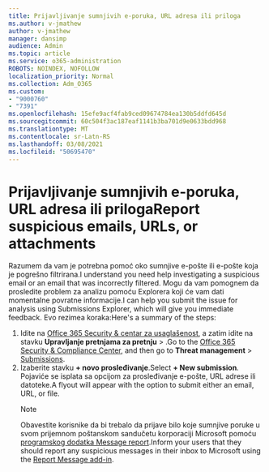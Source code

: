 ```yaml
---
title: Prijavljivanje sumnjivih e-poruka, URL adresa ili priloga
ms.author: v-jmathew
author: v-jmathew
manager: dansimp
audience: Admin
ms.topic: article
ms.service: o365-administration
ROBOTS: NOINDEX, NOFOLLOW
localization_priority: Normal
ms.collection: Adm_O365
ms.custom:
- "9000760"
- "7391"
ms.openlocfilehash: 15efe9acf4fab9ced09674784ea130b5ddfd645d
ms.sourcegitcommit: 60c504f3ac187eaf1141b3ba701d9e0633bdd968
ms.translationtype: MT
ms.contentlocale: sr-Latn-RS
ms.lasthandoff: 03/08/2021
ms.locfileid: "50695470"
---
```

# <a name="report-suspicious-emails-urls-or-attachments"></a><span data-ttu-id="94b11-102">Prijavljivanje sumnjivih e-poruka, URL adresa ili priloga</span><span class="sxs-lookup"><span data-stu-id="94b11-102">Report suspicious emails, URLs, or attachments</span></span>

<span data-ttu-id="94b11-103">Razumem da vam je potrebna pomoć oko sumnjive e-pošte ili e-pošte koja je pogrešno filtrirana.</span><span class="sxs-lookup"><span data-stu-id="94b11-103">I understand you need help investigating a suspicious email or an email that was incorrectly filtered.</span></span> <span data-ttu-id="94b11-104">Mogu da vam pomognem da prosledite problem za analizu pomoću Explorera koji će vam dati momentalne povratne informacije.</span><span class="sxs-lookup"><span data-stu-id="94b11-104">I can help you submit the issue for analysis using Submissions Explorer, which will give you immediate feedback.</span></span> <span data-ttu-id="94b11-105">Evo rezimea koraka:</span><span class="sxs-lookup"><span data-stu-id="94b11-105">Here's a summary of the steps:</span></span>

1. <span data-ttu-id="94b11-106">Idite na [Office 365 Security & centar za usaglašenost](https://go.microsoft.com/fwlink/p/?linkid=2077143), a zatim idite na stavku **Upravljanje pretnjama za pretnju**  >  [](https://go.microsoft.com/fwlink/?linkid=2101521).</span><span class="sxs-lookup"><span data-stu-id="94b11-106">Go to the [Office 365 Security & Compliance Center](https://go.microsoft.com/fwlink/p/?linkid=2077143), and then go to **Threat management** > [Submissions](https://go.microsoft.com/fwlink/?linkid=2101521).</span></span>
2. <span data-ttu-id="94b11-107">Izaberite stavku **+ novo prosleđivanje**.</span><span class="sxs-lookup"><span data-stu-id="94b11-107">Select **+ New submission**.</span></span> <span data-ttu-id="94b11-108">Pojaviće se isplata sa opcijom za prosleđivanje e-pošte, URL adrese ili datoteke.</span><span class="sxs-lookup"><span data-stu-id="94b11-108">A flyout will appear with the option to submit either an email, URL, or file.</span></span>
    > [!NOTE]
    > <span data-ttu-id="94b11-109">Obavestite korisnike da bi trebalo da prijave bilo koje sumnjive poruke u svom prijemnom poštanskom sandučetu korporaciji Microsoft pomoću [programskog dodatka Message report](https://go.microsoft.com/fwlink/?linkid=2092385).</span><span class="sxs-lookup"><span data-stu-id="94b11-109">Inform your users that they should report any suspicious messages in their inbox to Microsoft using the [Report Message add-in](https://go.microsoft.com/fwlink/?linkid=2092385).</span></span>
